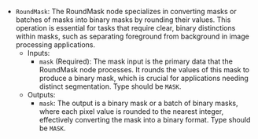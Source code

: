 - `RoundMask`: The RoundMask node specializes in converting masks or batches of masks into binary masks by rounding their values. This operation is essential for tasks that require clear, binary distinctions within masks, such as separating foreground from background in image processing applications.
    - Inputs:
        - `mask` (Required): The mask input is the primary data that the RoundMask node processes. It rounds the values of this mask to produce a binary mask, which is crucial for applications needing distinct segmentation. Type should be `MASK`.
    - Outputs:
        - `mask`: The output is a binary mask or a batch of binary masks, where each pixel value is rounded to the nearest integer, effectively converting the mask into a binary format. Type should be `MASK`.
